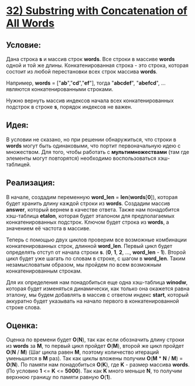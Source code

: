 # [**32) Substring with Concatenation of All Words**](https://leetcode.com/problems/substring-with-concatenation-of-all-words/description/)

## **Условие:**

Дана строка **s** и массив строк **words**. Все строки в массиве **words** одной и той же длины. Конкатенированная строка - это строка, которая состоит из любой перестановки всех строк массива **words**.

Например, **words** = ["**ab**","**cd**","**ef**"], тогда "**abcdef**", "**abefcd**", ... являются конкатенированными строками.

Нужно вернуть массив индексов начала всех конкатенированных подстрок в строке **s**, порядок индексов не важен.

## **Идея:**

В условии не сказано, но при решении обнаружиться, что строки в **words** могут быть одинаковыми, что портит первоначальную идею с множеством. Для того, чтобы работать с **мультимножеcтвами** (там где элементы могут повторятся) необходимо воспользоваться хэш-таблицей.

## **Реализация:**

В начале, создадим переменную **word_len** = **len**(**words**[**0**]), которая будет хранить длину каждой строки из **words**. Создадим массив **answer**, который вернем в качестве ответа. Также нам понадобится хэш-таблица **etalon**, которая будет эталоном для предполагаемых конкатенированных подстрок. Ключом будет строка из **words**, а значением её частота в массиве.

Теперь с помощью двух циклов проверим все возможные комбинации конкатенированных строк, длинной **word_len**. Первый цикл будет определять отступ от начала строки **s**. (**0**, **1**, **2**, ..., **word_len** - **1**). Второй цикл будет уже шагать по словам в строке, с шагом в **word_len**. Таким незамысловатым образом, мы пройдем по всем возможным конкатенированным строкам.

Для их определения нам понадобиться еще одна хэш-таблица **winodw**, которая будет изменяться динамически, как только она окажется равна эталону, мы будем добавлять в массив с ответом индекс **start**, который аккуратно будет указывать на начало первого в конкатенированной строке слова.



## **Оценка:**

Оценка по времени будет **O**(**N**), так как если обозначить длину строки из **words** за **M**, то первый цикл пройдет **O**(**M**), второй же цикл пройдет **O**(**N** / **M**) (Шаг цикла равен **M**, поэтому количество итераций уменьшится в **M** раз). Так как циклы вложены получим **O**(**M** * **N** / **M**) = **O**(**N**). По памяти нам понадобиться **O**(**K**), где **K** - размер массива **words**. (По условию **1** <= **K** <= **5000**). Так как **K** много меньше **N**, то получим верхнюю границу по памяти равную **O**(**1**).

